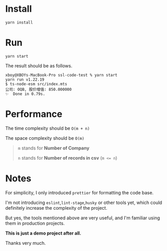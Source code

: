 # Install

```shell
yarn install
```

# Run

```shell
yarn start
```

The result should be as follows.

```
xboy@XBOYs-MacBook-Pro ssl-code-test % yarn start
yarn run v1.22.19
$ ts-node-esm src/index.mts
公司: OQB, 股价增值: 850.000000
✨  Done in 0.79s.
```

# Performance

The time complexity should be `O(m + n)`

The space complexity should be `O(m)`

> `m` stands for **Number of Company**
>
> `n` stands for **Number of records in csv** (`m <= n`)

# Notes

For simplicity, I only introduced `prettier` for formatting the code base.

I'm not introducing `eslint`,`lint-stage`,`husky` or other tools yet, which
could definitely increase the complexity of the project.

But yes, the tools mentioned above are very useful, and I'm familiar using them
in production projects.

**This is just a demo project after all.**

Thanks very much.
